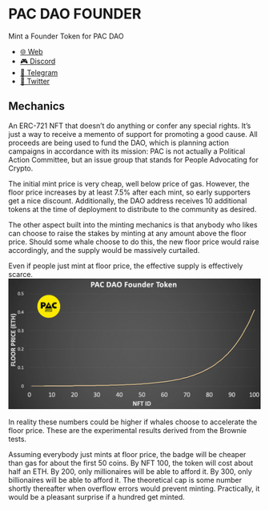 # PAC DAO FOUNDER

Mint a Founder Token for PAC DAO

* [🌐  Web](https://pac.xyz/)
* [🎮  Discord ](https://discord.gg/tbBKXQqm)
* [🛫  Telegram ](https://t.me/joinchat/VYYqN19O3Wc4OTZh)
* [🦅  Twitter](https://twitter.com/pacdao)

## Mechanics

An ERC-721 NFT that doesn’t do anything or confer any special rights.  It’s just a way to receive a memento of support for promoting a good cause.  All proceeds are being used to fund the DAO, which is planning action campaigns in accordance with its mission: PAC is not actually a Political Action Committee, but an issue group that stands for People Advocating for Crypto.

The initial mint price is very cheap, well below price of gas. However, the floor price increases by at least 7.5% after each mint, so early supporters get a nice discount.  Additionally, the DAO address receives 10 additional tokens at the time of deployment to distribute to the community as desired.

The other aspect built into the minting mechanics is that anybody who likes can choose to raise the stakes by minting at any amount above the floor price.  Should some whale choose to do this, the new floor price would raise accordingly, and the supply would be massively curtailed.

Even if people just mint at floor price, the effective supply is effectively scarce.
![Brownie Test Results](test-results.png)

In reality these numbers could be higher if whales choose to accelerate the floor price.  These are the experimental results derived from the Brownie tests.  

Assuming everybody just mints at floor price, the badge will be cheaper than gas for about the first 50 coins.  By NFT 100, the token will cost about half an ETH.  By 200, only millionaires will be able to afford it.  By 300, only billionaires will be able to afford it.  The theoretical cap is some number shortly thereafter when overflow errors would prevent minting.  Practically, it would be a pleasant surprise if a hundred get minted.

